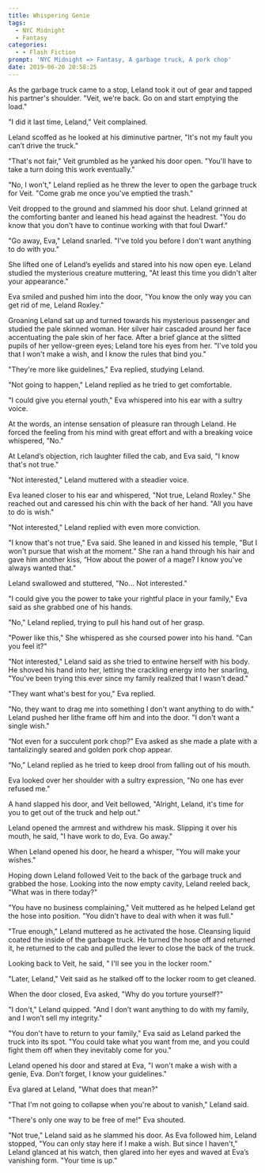```yaml
---
title: Whispering Genie
tags:
  - NYC Midnight
  - Fantasy
categories:
  - - Flash Fiction
prompt: 'NYC Midnight => Fantasy, A garbage truck, A pork chop'
date: 2019-06-20 20:58:25
---
```


As the garbage truck came to a stop, Leland took it out of gear and tapped his partner's shoulder. "Veit, we're back. Go on and start emptying the load."

"I did it last time, Leland," Veit complained.

Leland scoffed as he looked at his diminutive partner, "It's not my fault you can’t drive the truck."

"That's not fair," Veit grumbled as he yanked his door open. "You'll have to take a turn doing this work eventually."

"No, I won't," Leland replied as he threw the lever to open the garbage truck for Veit. "Come grab me once you've emptied the trash.<!-- more -->"

Veit dropped to the ground and slammed his door shut. Leland grinned at the comforting banter and leaned his head against the headrest. "You do know that you don't have to continue working with that foul Dwarf."

"Go away, Eva," Leland snarled. "I've told you before I don't want anything to do with you."

She lifted one of Leland’s eyelids and stared into his now open eye. Leland studied the mysterious creature muttering, "At least this time you didn't alter your appearance."

Eva smiled and pushed him into the door, "You know the only way you can get rid of me, Leland Roxley."

Groaning Leland sat up and turned towards his mysterious passenger and studied the pale skinned woman. Her silver hair cascaded around her face accentuating the pale skin of her face.  After a brief glance at the slitted pupils of her yellow-green eyes; Leland tore his eyes from her.  "I've told you that I won't make a wish, and I know the rules that bind you."

"They're more like guidelines," Eva replied, studying Leland.

"Not going to happen," Leland replied as he tried to get comfortable.

"I could give you eternal youth," Eva whispered into his ear with a sultry voice.

At the words, an intense sensation of pleasure ran through Leland. He forced the feeling from his mind with great effort and with a breaking voice whispered, "No."

At Leland’s objection, rich laughter filled the cab, and Eva said, "I know that's not true."

"Not interested," Leland muttered with a steadier voice.

Eva leaned closer to his ear and whispered, "Not true, Leland Roxley." She reached out and caressed his chin with the back of her hand. "All you have to do is wish."

"Not interested," Leland replied with even more conviction.

"I know that's not true," Eva said. She leaned in and kissed his temple, "But I won't pursue that wish at the moment.”  She ran a hand through his hair and gave him another kiss, “How about the power of a mage? I know you've always wanted that."

Leland swallowed and stuttered, "No... Not interested."

"I could give you the power to take your rightful place in your family," Eva said as she grabbed one of his hands.

"No," Leland replied, trying to pull his hand out of her grasp.

"Power like this," She whispered as she coursed power into his hand. "Can you feel it?"

"Not interested," Leland said as she tried to entwine herself with his body. He shoved his hand into her, letting the crackling energy into her snarling, "You’ve been trying this ever since my family realized that I wasn't dead."

"They want what's best for you," Eva replied.

"No, they want to drag me into something I don't want anything to do with." Leland pushed her lithe frame off him and into the door. "I don't want a single wish."

“Not even for a succulent pork chop?” Eva asked as she made a plate with a tantalizingly seared and golden pork chop appear.

“No,” Leland replied as he tried to keep drool from falling out of his mouth.

Eva looked over her shoulder with a sultry expression, "No one has ever refused me."

A hand slapped his door, and Veit bellowed, "Alright, Leland, it's time for you to get out of the truck and help out."

Leland opened the armrest and withdrew his mask. Slipping it over his mouth, he said, "I have work to do, Eva.  Go away."

When Leland opened his door, he heard a whisper, "You will make your wishes."

Hoping down Leland followed Veit to the back of the garbage truck and grabbed the hose. Looking into the now empty cavity, Leland reeled back, "What was in there today?"

"You have no business complaining," Veit muttered as he helped Leland get the hose into position. "You didn't have to deal with when it was full."

"True enough," Leland muttered as he activated the hose. Cleansing liquid coated the inside of the garbage truck. He turned the hose off and returned it, he returned to the cab and pulled the lever to close the back of the truck.

Looking back to Veit, he said, " I'll see you in the locker room."

"Later, Leland," Veit said as he stalked off to the locker room to get cleaned.

When the door closed, Eva asked, "Why do you torture yourself?"

"I don't," Leland quipped. "And I don’t want anything to do with my family, and I won’t sell my integrity."

"You don't have to return to your family," Eva said as Leland parked the truck into its spot. "You could take what you want from me, and you could fight them off when they inevitably come for you."

Leland opened his door and stared at Eva, "I won't make a wish with a genie, Eva.  Don’t forget, I know your guidelines."

Eva glared at Leland, "What does that mean?"

"That I'm not going to collapse when you're about to vanish," Leland said.

"There's only one way to be free of me!" Eva shouted.

"Not true," Leland said as he slammed his door. As Eva followed him, Leland stopped, "You can only stay here if I make a wish. But since I haven't," Leland glanced at his watch, then glared into her eyes and waved at Eva’s vanishing form. "Your time is up."